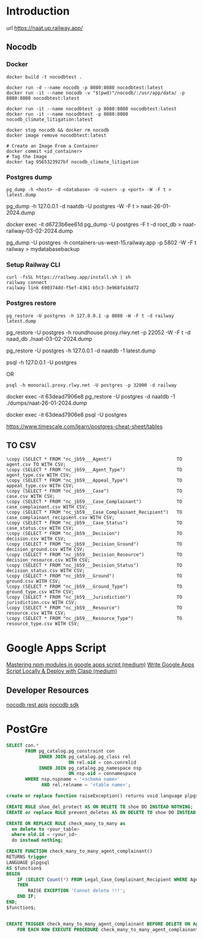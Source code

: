 # Introduction

url
https://naat.up.railway.app/

## Nocodb

### Docker
```shell
docker build -t nocodbtest .

docker run -d --name nocodb -p 8080:8080 nocodbtest:latest
docker run -it --name nocodb -v "$(pwd)"/nocodb/:/usr/app/data/ -p 8080:8080 nocodbtest:latest

docker run -it --name nocodbtest -p 8080:8080 nocodbtest:latest
docker run -it --name nocodbtest -p 8080:8080 nocodb_climate_litigation:latest

docker stop nocodb && docker rm nocodb
docker image remove nocodbtest:latest
```


```shell
# Create an Image From a Container
docker commit <id_container>
# Tag the Image
docker tag 9565323927bf nocodb_climate_litigation
```

### Postgres dump

```shell
pg_dump -h <host> -d <database> -U <user> -p <port> -W -F t > latest.dump
```

pg_dump -h 127.0.0.1 -d naatdb -U postgres -W -F t > naat-26-01-2024.dump

docker exec -it d6723b6ee61d pg_dump -U postgres -F t -d root_db > naat-railway-03-02-2024.dump


pg_dump -U postgres -h containers-us-west-15.railway.app -p 5802 -W -F t railway > mydatabasebackup

### Setup Railway CLI
```shell
curl -fsSL https://railway.app/install.sh | sh
railway connect
railway link 690374dd-f5ef-4361-b5c3-3e968fa16d72

```

### Postgres restore
```shell
pg_restore -U postgres -h 127.0.0.1 -p 8080 -W -F t -d railway latest.dump
```

pg_restore -U postgres -h roundhouse.proxy.rlwy.net -p 22052 -W -F t -d naad_db ./naat-03-02-2024.dump

pg_restore -U postgres -h 127.0.0.1 -d naatdb -1 latest.dump

psql -h 127.0.0.1 -U postgres

OR

```shell
psql -h monorail.proxy.rlwy.net -U postgres -p 32000 -d railway
```

docker exec -it 63dead7906e8 pg_restore -U postgres -d naatdb -1 ./dumps/naat-26-01-2024.dump

docker exec -it 63dead7906e8 psql -U postgres

https://www.timescale.com/learn/postgres-cheat-sheet/tables

## TO CSV
```psql
\copy (SELECT * FROM "nc_jb59___Agent")                        TO agent.csv TO WITH CSV;
\copy (SELECT * FROM "nc_jb59___Agent_Type")                   TO agent_type.csv WITH CSV;
\copy (SELECT * FROM "nc_jb59___Appeal_Type")                  TO appeal_type.csv WITH CSV;
\copy (SELECT * FROM "nc_jb59___Case")                         TO case.csv WITH CSV;
\copy (SELECT * FROM "nc_jb59___Case_Complainant")             TO case_complainant.csv WITH CSV;
\copy (SELECT * FROM "nc_jb59___Case_Complainant_Recipient")   TO case_complainant_recipient.csv WITH CSV;
\copy (SELECT * FROM "nc_jb59___Case_Status")                  TO case_status.csv WITH CSV;
\copy (SELECT * FROM "nc_jb59___Decision")                     TO decision.csv WITH CSV;
\copy (SELECT * FROM "nc_jb59___Decision_Ground")              TO decision_ground.csv WITH CSV;
\copy (SELECT * FROM "nc_jb59___Decision_Resource")            TO decision_resource.csv WITH CSV;
\copy (SELECT * FROM "nc_jb59___Decision_Status")              TO decision_status.csv WITH CSV;
\copy (SELECT * FROM "nc_jb59___Ground")                       TO ground.csv WITH CSV;
\copy (SELECT * FROM "nc_jb59___Ground_Type")                  TO ground_type.csv WITH CSV;
\copy (SELECT * FROM "nc_jb59___Jurisdiction")                 TO jurisdiction.csv WITH CSV;
\copy (SELECT * FROM "nc_jb59___Resource")                     TO resource.csv WITH CSV;
\copy (SELECT * FROM "nc_jb59___Resource_Type")                TO resource_type.csv WITH CSV;
```

# Google Apps Script

[Mastering npm modules in google apps script (medium)](https://medium.com/geekculture/the-ultimate-guide-to-npm-modules-in-google-apps-script-a84545c3f57c)
[Write Google Apps Script Locally & Deploy with Clasp (medium)](https://medium.com/geekculture/how-to-write-google-apps-script-code-locally-in-vs-code-and-deploy-it-with-clasp-9a4273e2d018)


## Developer Resources
[nocodb rest apis](https://docs.nocodb.com/developer-resources/rest-apis/)
[nocodb sdk](https://docs.nocodb.com/developer-resources/sdk/)


# PostGre

```sql
SELECT con.*
       FROM pg_catalog.pg_constraint con
            INNER JOIN pg_catalog.pg_class rel
                       ON rel.oid = con.conrelid
            INNER JOIN pg_catalog.pg_namespace nsp
                       ON nsp.oid = connamespace
       WHERE nsp.nspname = '<schema name>'
             AND rel.relname = '<table name>';
```


```sql
create or replace function raiseException() returns void language plpgsql volatile as $$ begin   raise exception 'Cannot delete row.'; end$$;   

CREATE RULE shoe_del_protect AS ON DELETE TO shoe DO INSTEAD NOTHING;
CREATE or replace RULE prevent_deletes AS ON DELETE TO shoe DO INSTEAD select raiseException();

CREATE OR REPLACE RULE check_many_to_many as
  on delete to <your_table>
  where old.id = <your_id>
  do instead nothing;

CREATE FUNCTION check_many_to_many_agent_complainant()
RETURNS trigger
LANGUAGE plpgsql
AS $function$
BEGIN
    IF (SELECT Count(*) FROM Legal_Case_Complainant_Recipient WHERE Agent_Id = OLD.Agent_Id) > 0
    THEN
        RAISE EXCEPTION 'Cannot delete !!!';
    END IF;
END;
$function$;


CREATE TRIGGER check_many_to_many_agent_complainant BEFORE DELETE ON Agent
    FOR EACH ROW EXECUTE PROCEDURE check_many_to_many_agent_complainant();
```